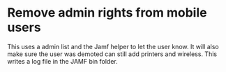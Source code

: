 


# Remove admin rights from mobile users

This uses a admin list and the Jamf helper to let the user know.  It will also make sure the user was demoted can still add printers and wireless. This writes a log file in the JAMF bin folder.
